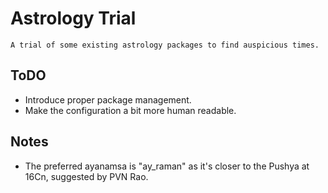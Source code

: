 # Astrology Trial

	A trial of some existing astrology packages to find auspicious times.


## ToDO
* Introduce proper package management.
* Make the configuration a bit more human readable.

## Notes
* The preferred ayanamsa is "ay_raman" as it's closer to the Pushya at 16Cn, suggested by PVN Rao.
